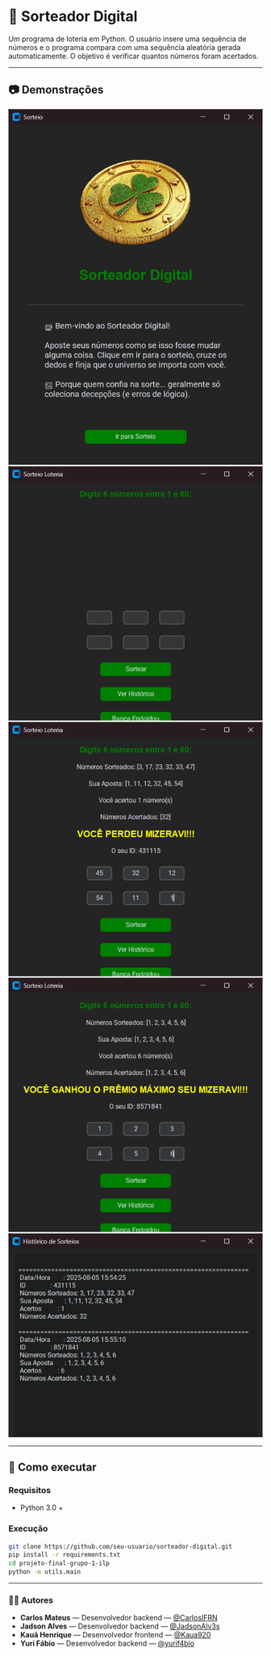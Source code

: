 # 🎰 Sorteador Digital

Um programa de loteria em Python. O usuário insere uma sequência de números e o programa compara com uma sequência aleatória gerada automaticamente. O objetivo é verificar quantos números foram acertados.

---

## 📷 Demonstrações

<!-- Adicione aqui suas imagens, GIFs ou prints da interface do programa -->
![Imagem 1](img/interface.png)
![Imagem 2](img/sorteio1.png)
![Imagem 3](img/sorteio2.png)
![Imagem 3](img/banca-doida.png)
![Imagem 3](img/historico.png)

---

## 🚀 Como executar


### Requisitos
- Python 3.0 +

### Execução
```bash
git clone https://github.com/seu-usuario/sorteador-digital.git
pip install -r requirements.txt
cd projeto-final-grupo-1-ilp
python -m utils.main

```
 
---

### 👨‍💻 Autores

- **Carlos Mateus** — Desenvolvedor backend  — [@CarlosIFRN](https://github.com/CarlosIFRN)
- **Jadson Alves** — Desenvolvedor backend  — [@JadsonAlv3s](https://github.com/JadsonAlv3s)
- **Kauã Henrique** — Desenvolvedor frontend — [@Kaua920](https://github.com/Kaua920)
- **Yuri Fábio** — Desenvolvedor backend — [@yurif4bio](https://github.com/yurif4bio)
